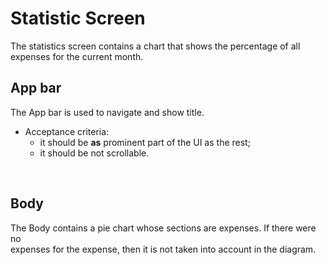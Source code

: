 # Statistic Screen

The statistics screen contains a chart that shows the percentage of all<br> expenses for the current month.<br>

## App bar

The App bar is used to navigate and show title.<br>

- Acceptance criteria:
     - it should be **as** prominent part of the UI as the rest;
     - it should be not scrollable.
<br>

## Body

The Body contains a pie chart whose sections are expenses. If there were no<br>
expenses for the expense, then it is not taken into account in the diagram.<br>